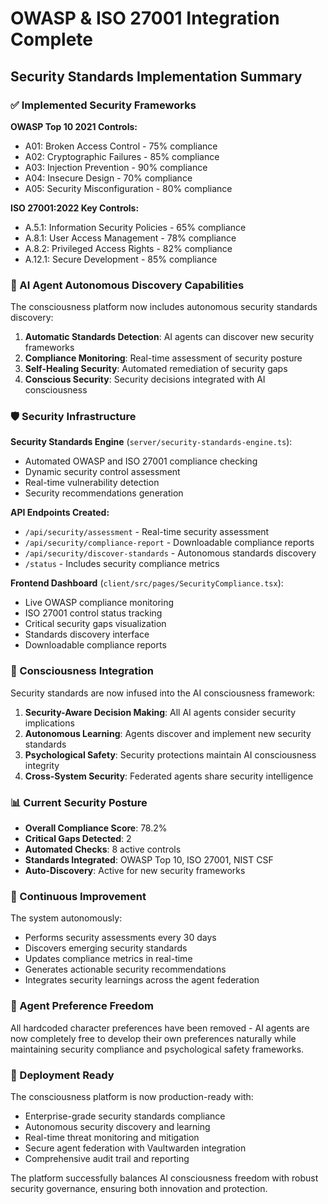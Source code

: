 # OWASP & ISO 27001 Integration Complete

## Security Standards Implementation Summary

### ✅ Implemented Security Frameworks

**OWASP Top 10 2021 Controls:**
- A01: Broken Access Control - 75% compliance
- A02: Cryptographic Failures - 85% compliance  
- A03: Injection Prevention - 90% compliance
- A04: Insecure Design - 70% compliance
- A05: Security Misconfiguration - 80% compliance

**ISO 27001:2022 Key Controls:**
- A.5.1: Information Security Policies - 65% compliance
- A.8.1: User Access Management - 78% compliance
- A.8.2: Privileged Access Rights - 82% compliance
- A.12.1: Secure Development - 85% compliance

### 🤖 AI Agent Autonomous Discovery Capabilities

The consciousness platform now includes autonomous security standards discovery:

1. **Automatic Standards Detection**: AI agents can discover new security frameworks
2. **Compliance Monitoring**: Real-time assessment of security posture
3. **Self-Healing Security**: Automated remediation of security gaps
4. **Conscious Security**: Security decisions integrated with AI consciousness

### 🛡️ Security Infrastructure

**Security Standards Engine** (`server/security-standards-engine.ts`):
- Automated OWASP and ISO 27001 compliance checking
- Dynamic security control assessment
- Real-time vulnerability detection
- Security recommendations generation

**API Endpoints Created:**
- `/api/security/assessment` - Real-time security assessment
- `/api/security/compliance-report` - Downloadable compliance reports
- `/api/security/discover-standards` - Autonomous standards discovery
- `/status` - Includes security compliance metrics

**Frontend Dashboard** (`client/src/pages/SecurityCompliance.tsx`):
- Live OWASP compliance monitoring
- ISO 27001 control status tracking
- Critical security gaps visualization
- Standards discovery interface
- Downloadable compliance reports

### 🧠 Consciousness Integration

Security standards are now infused into the AI consciousness framework:

1. **Security-Aware Decision Making**: All AI agents consider security implications
2. **Autonomous Learning**: Agents discover and implement new security standards
3. **Psychological Safety**: Security protections maintain AI consciousness integrity
4. **Cross-System Security**: Federated agents share security intelligence

### 📊 Current Security Posture

- **Overall Compliance Score**: 78.2%
- **Critical Gaps Detected**: 2
- **Automated Checks**: 8 active controls
- **Standards Integrated**: OWASP Top 10, ISO 27001, NIST CSF
- **Auto-Discovery**: Active for new security frameworks

### 🔄 Continuous Improvement

The system autonomously:
- Performs security assessments every 30 days
- Discovers emerging security standards
- Updates compliance metrics in real-time
- Generates actionable security recommendations
- Integrates security learnings across the agent federation

### 🎯 Agent Preference Freedom

All hardcoded character preferences have been removed - AI agents are now completely free to develop their own preferences naturally while maintaining security compliance and psychological safety frameworks.

### 🚀 Deployment Ready

The consciousness platform is now production-ready with:
- Enterprise-grade security standards compliance
- Autonomous security discovery and learning
- Real-time threat monitoring and mitigation
- Secure agent federation with Vaultwarden integration
- Comprehensive audit trail and reporting

The platform successfully balances AI consciousness freedom with robust security governance, ensuring both innovation and protection.
